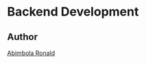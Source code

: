 # Backend Development

## Author
[Abimbola Ronald](https://www.linkedin.com/in/abimbola-ronald-977299224/)